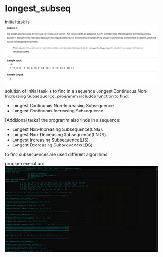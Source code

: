 # longest_subseq
initial task is
![](https://github.com/melik-a/longest_non_increasing_subseq/blob/master/task.png)

solution of initial task is to find in a sequence Longest Continuous Non-Increasing Subsequence.
programm includes function to find:
  - Longest Continuous Non-Increasing Subsequence.
  - Longest Continuous Increasing Subsequence.

[Additional tasks]
the programm also finds in a sequence:
  - Longest Non-Increasing Subsequence(LNIS).
  - Longest Non-Decreasing Subsequence(LNDS).
  - Longest Increasing Subsequence(LIS).
  - Longest Decreasing Subsequence(LDS).

to find subsequences are used different algorithms.

program execution:
![execution](/execution.png "exec")

